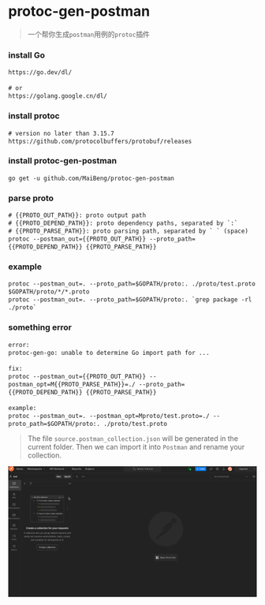 # protoc-gen-postman

> 一个帮你生成`postman`用例的`protoc`插件

### install Go
```shell
https://go.dev/dl/

# or
https://golang.google.cn/dl/
```

### install protoc
```shell
# version no later than 3.15.7
https://github.com/protocolbuffers/protobuf/releases
```

### install protoc-gen-postman
```shell
go get -u github.com/MaiBeng/protoc-gen-postman
```

### parse proto
```shell
# {{PROTO_OUT_PATH}}: proto output path
# {{PROTO_DEPEND_PATH}}: proto dependency paths, separated by `:`
# {{PROTO_PARSE_PATH}}: proto parsing path, separated by ` ` (space)
protoc --postman_out={{PROTO_OUT_PATH}} --proto_path={{PROTO_DEPEND_PATH}} {{PROTO_PARSE_PATH}}
```

### example
```shell
protoc --postman_out=. --proto_path=$GOPATH/proto:. ./proto/test.proto $GOPATH/proto/*/*.proto
protoc --postman_out=. --proto_path=$GOPATH/proto:. `grep package -rl ./proto`
```

### something error
```shell
error:
protoc-gen-go: unable to determine Go import path for ...

fix:
protoc --postman_out={{PROTO_OUT_PATH}} --postman_opt=M{{PROTO_PARSE_PATH}}=./ --proto_path={{PROTO_DEPEND_PATH}} {{PROTO_PARSE_PATH}}

example:
protoc --postman_out=. --postman_opt=Mproto/test.proto=./ --proto_path=$GOPATH/proto:. ./proto/test.proto
```

> The file `source.postman_collection.json` will be generated in the current folder.
> Then we can import it into `Postman` and rename your collection.

![image](https://github.com/MaiBeng/protoc-gen-postman/blob/main/import.gif)
